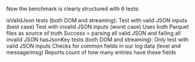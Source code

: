 Now the benchmark is clearly structured with 6 tests:

isValidJson tests (both DOM and streaming):
Test with valid JSON inputs (best case)
Test with invalid JSON inputs (worst case)
Uses both Parquet files as source of truth
Success = parsing all valid JSON and failing all invalid JSON
hasJsonKey tests (both DOM and streaming):
Only test with valid JSON inputs
Checks for common fields in our log data (level and message/msg)
Reports count of how many entries have these fields
